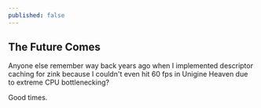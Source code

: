 ```yaml
---
published: false
---
```

## The Future Comes

Anyone else remember way back years ago when I implemented descriptor caching for zink because I couldn't even hit 60 fps in Unigine Heaven due to extreme CPU bottlenecking?

Good times.